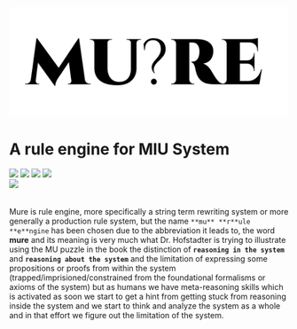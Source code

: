 <div align="center">
<img src="./mure.png" />
</div>

# A rule engine for MIU System

<div align="left">
<div> <img src="https://github.com/archanpatkar/mure/workflows/build/badge.svg"/> <img src="https://img.shields.io/badge/License-MIT-brightgreen" /> <img src="https://img.shields.io/badge/Coverage-100%25-brightgreen" /> <img src="https://img.shields.io/badge/NPM-0.0.1-brightgreen" /> 
</div>
<img src="https://cdn.rawgit.com/standard/standard/master/badge.svg" href="https://github.com/standard/standard" />
</div>
<br>

Mure is rule engine, more specifically a string term rewriting system or more generally a production rule system, but the name `**mu** **r**ule **e**ngine` has been chosen due to the abbreviation it leads to, the word **mure** and its meaning is very much what Dr. Hofstadter is trying to illustrate using the MU puzzle in the book the distinction of **`reasoning in the system`** and **`reasoning about the system`** and the limitation of expressing some propositions or proofs from within the system (trapped/imprisioned/constrained from the foundational formalisms or axioms of the system) but as humans we have meta-reasoning skills which is activated as soon we start to get a hint from getting stuck from reasoning inside the system and we start to think and analyze the system as a whole and in that effort we figure out the limitation of the system.